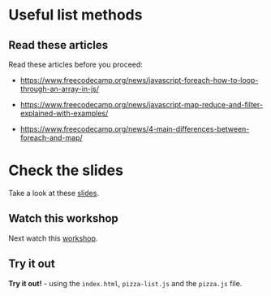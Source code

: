 # Useful list methods

## Read these articles

Read these articles before you proceed:

* https://www.freecodecamp.org/news/javascript-foreach-how-to-loop-through-an-array-in-js/

* https://www.freecodecamp.org/news/javascript-map-reduce-and-filter-explained-with-examples/

* https://www.freecodecamp.org/news/4-main-differences-between-foreach-and-map/

# Check the slides

Take a look at these [slides]((https://codex-academy.github.io/pizza-list/slides.html)).

## Watch this workshop

Next watch this [workshop](https://youtu.be/D9r5-j2viA8).

## Try it out

**Try it out!** - using the `index.html`, `pizza-list.js` and the `pizza.js` file.
